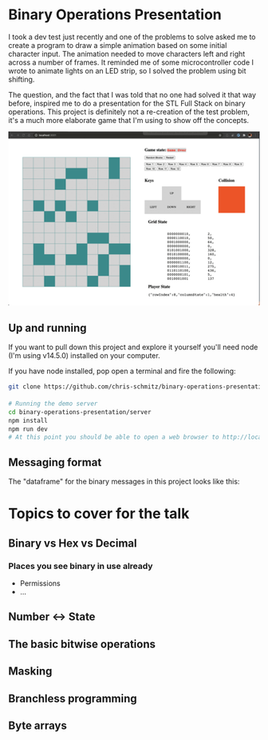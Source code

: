 # Binary Operations Presentation

I took a dev test just recently and one of the problems to solve asked me to create a program to draw a simple animation based on some initial character input. The animation needed to move characters left and right across a number of frames. It reminded me of some microcontroller code I wrote to animate lights on an LED strip, so I solved the problem using bit shifting.

The question, and the fact that I was told that no one had solved it that way before, inspired me to do a presentation for the STL Full Stack on binary operations. This project is definitely not a re-creation of the test problem, it's a much more elaborate game that I'm using to show off the concepts.

![demo](./readme_attachments/demo-gameplay.gif)

## Up and running

If you want to pull down this project and explore it yourself you'll need node (I'm using v14.5.0) installed on your computer.

If you have node installed, pop open a terminal and fire the following:

```bash
git clone https://github.com/chris-schmitz/binary-operations-presentation.git

# Running the demo server
cd binary-operations-presentation/server
npm install
npm run dev
# At this point you should be able to open a web browser to http://localhost:3001
```

## Messaging format

The "dataframe" for the binary messages in this project looks like this:

# Topics to cover for the talk

## Binary vs Hex vs Decimal

### Places you see binary in use already

- Permissions
- ...

## Number <-> State

## The basic bitwise operations

## Masking

## Branchless programming

## Byte arrays
